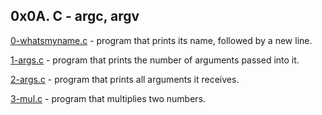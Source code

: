 ## 0x0A. C - argc, argv

[0-whatsmyname.c](./0-whatsmyname.c) - program that prints its name, followed by a new line.

[1-args.c](./1-args.c) - program that prints the number of arguments passed into it.

[2-args.c](./2-args.c) - program that prints all arguments it receives.

[3-mul.c](./3-mul.c) - program that multiplies two numbers.


